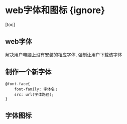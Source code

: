 # web字体和图标 {ignore}

[toc]

## web字体  
解决用户电脑上没有安装的相应字体, 强制让用户下载该字体  
## 制作一个新字体
	@font-face{
		font-family: 字体名；
		src: url(字体路径);
	}
## 字体图标
